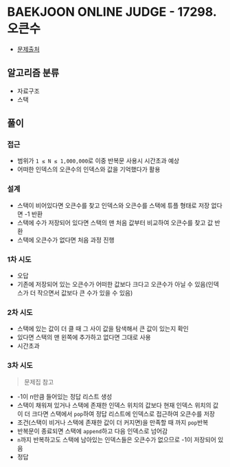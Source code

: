 # BAEKJOON ONLINE JUDGE - 17298. 오큰수

* [문제출처](https://www.acmicpc.net/problem/17298 "17298. 오큰수")

## 알고리즘 분류
- 자료구조
- 스택

## 풀이
### 접근
- 범위가 `1 ≤ N ≤ 1,000,000`로 이중 반복문 사용시 시간초과 예상
- 어떠한 인덱스의 오큰수의 인덱스와 값을 기억했다가 활용

### 설계
- 스택이 비어있다면 오큰수를 찾고 인덱스와 오큰수를 스택에 튜플 형태로 저장 없다면 -1 반환
- 스택에 수가 저장되어 있다면 스택의 맨 처음 값부터 비교하여 오큰수를 찾고 값 반환
- 스택에 오큰수가 없다면 처음 과정 진행

### 1차 시도
- 오답
- 기존에 저장되어 있는 오큰수가 어떠한 값보다 크다고 오큰수가 아닐 수 있음(인덱스가 더 작으면서 값보다 큰 수가 있을 수 있음)

### 2차 시도
- 스택에 있는 값이 더 클 때 그 사이 값을 탐색해서 큰 값이 있는지 확인
- 있다면 스택의 맨 왼쪽에 추가하고 없다면 그대로 사용
- 시간초과

### 3차 시도

> 문제집 참고

- -1이 n만큼 들어있는 정답 리스트 생성
- 스택이 채워져 있거나 스택에 존재한 인덱스 위치의 값보다 현재 인덱스 위치의 값이 더 크다면 스택에서 `pop`하여 정답 리스트에 인덱스로 접근하여 오큰수를 저장
- 조건(스택이 비거나 스택에 존재한 값이 더 커지면)을 만족할 때 까지 `pop`반복
- 반복문이 종료되면 스택에 `append`하고 다음 인덱스로 넘어감
- `n`까지 반복하고도 스택에 남아있는 인덱스들은 오큰수가 없으므로 -1이 저장되어 있음
- 정답